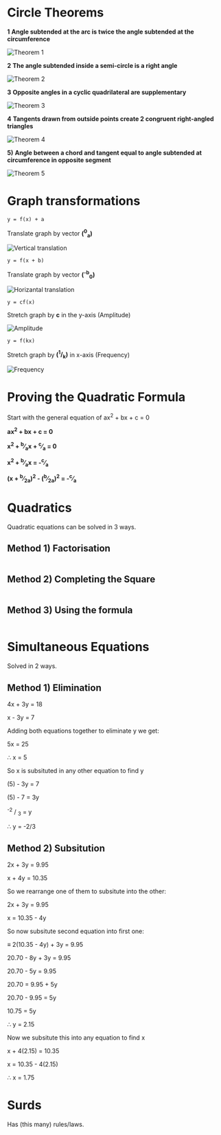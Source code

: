 # Circle Theorems

**1** **Angle subtended at the arc is twice the angle subtended at the circumference**

![Theorem 1](https://www.mathematics-monster.com/images5/circle_theorem_angle_at_center_twice_angle_at_circumference.jpg)

**2** **The angle subtended inside a semi-circle is a right angle**

![Theorem 2](https://www.mathematics-monster.com/images5/circle_theorem_angle_in_semicircle_is_90_degrees.jpg)

**3** **Opposite angles in a cyclic quadrilateral are supplementary**

![Theorem 3](https://www.mathematics-monster.com/images5/circle_theorem_opposite_angles_in_a_cyclic_quadrilateral_add_up_to_180_degrees.jpg)

**4** **Tangents drawn from outside points create 2 congruent right-angled triangles**

![Theorem 4](https://www.mathematics-monster.com/images5/circle_theorem_tangents_from_same_point_are_equal.jpg)

**5)** **Angle between a chord and tangent equal to angle subtended at circumference in opposite segment**

![Theorem 5](https://www.mathematics-monster.com/images5/circle_theorem_angle_in_alternate_segment_is_equal.jpg)

# Graph transformations
```
y = f(x) + a
```

Translate graph by vector **(<sup>0</sup><sub>a</sub>)**

![Vertical translation](https://img.sparknotes.com/figures/5/585483eda45473ee0e63740d71a1ae7a/vertical_shift.gif)

```
y = f(x + b)
```

Translate graph by vector  **(<sup>-b</sup><sub>0</sub>)**

![Horizantal translation](https://img.sparknotes.com/figures/5/585483eda45473ee0e63740d71a1ae7a/horizontal_shift.gif)

```
y = cf(x)
```

Stretch graph by **c** in the y-axis (Amplitude)

![Amplitude](https://s3-us-west-2.amazonaws.com/courses-images/wp-content/uploads/sites/896/2016/10/18203611/CNX_Precalc_Figure_01_05_0242.jpg)

```
y = f(kx)
```

Stretch graph by **(<sup>1</sup>/<sub>k</sub>)** in x-axis (Frequency)

![Frequency](https://s3-us-west-2.amazonaws.com/courses-images/wp-content/uploads/sites/896/2016/10/18203621/CNX_Precalc_Figure_01_05_028.jpg)

# Proving the Quadratic Formula

Start with the general equation of ax<sup>2</sup> + bx + c = 0

**ax<sup>2</sup> + bx + c = 0**

**x<sup>2</sup> + <sup>b</sup>⁄<sub>a</sub>x + <sup>c</sup>⁄<sub>a</sub> = 0**

**x<sup>2</sup> + <sup>b</sup>⁄<sub>a</sub>x = -<sup>c</sup>⁄<sub>a</sub>**

**(x + <sup>b</sup>⁄<sub>2a</sub>)<sup>2</sup> - (<sup>b</sup>⁄<sub>2a</sub>)<sup>2</sup> = -<sup>c</sup>⁄<sub>a</sub>**

# Quadratics

Quadratic equations can be solved in 3 ways.

## Method 1) Factorisation
```

```

## Method 2) Completing the Square
```

```

## Method 3) Using the formula
```

```

# Simultaneous Equations

Solved in 2 ways.

## Method 1) Elimination

4x + 3y = 18

 x - 3y = 7

Adding both equations together to eliminate y we get:

5x     = 25

∴ x = 5

So x is subsituted in any other equation to find y

(5) - 3y = 7

(5) - 7 = 3y

<sup>-2</sup> / <sub>3</sub> = y

∴ y = -2/3



## Method 2) Subsitution

2x + 3y =  9.95

 x + 4y = 10.35
 
So we rearrange one of them to subsitute into the other:

2x + 3y =  9.95

 x = 10.35 - 4y

So now subsitute second equation into first one:

≡ 2(10.35 - 4y) + 3y = 9.95

20.70 - 8y + 3y = 9.95

20.70 - 5y = 9.95

20.70 = 9.95 + 5y

20.70 - 9.95 = 5y

10.75 = 5y

∴ y = 2.15

Now we subsitute this into any equation to find x

x + 4(2.15) = 10.35

x = 10.35 - 4(2.15)

∴ x = 1.75

# Surds

Has (this many) rules/laws.
